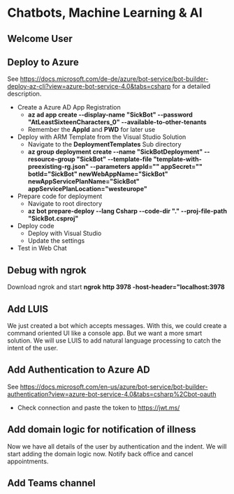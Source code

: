# Chatbots, Machine Learning & AI

## Welcome User

## Deploy to Azure

See <https://docs.microsoft.com/de-de/azure/bot-service/bot-builder-deploy-az-cli?view=azure-bot-service-4.0&tabs=csharp> for a detailed description.

* Create a Azure AD App Registration
    * **az ad app create --display-name "SickBot" --password "AtLeastSixteenCharacters_0" --available-to-other-tenants**
    * Remember the **AppId** and **PWD** for later use
* Deploy with ARM Template from the Visual Studio Solution  
    * Navigate to the **DeploymentTemplates** Sub directory
    * **az group deployment create --name "SickBotDeployment" --resource-group "SickBot" --template-file "template-with-preexisting-rg.json" --parameters appId="<msa-app-guid>" appSecret="<msa-app-password>" botId="SickBot" newWebAppName="SickBot" newAppServicePlanName="SickBot" appServicePlanLocation="westeurope"**
* Prepare code for deployment
    * Navigate to root directory
    * **az bot prepare-deploy --lang Csharp --code-dir "." --proj-file-path "SickBot.csproj"**
* Deploy code
    * Deploy with Visual Studio
    * Update the settings
* Test in Web Chat

## Debug with ngrok

Download ngrok and start **ngrok http 3978 -host-header="localhost:3978**

## Add LUIS

We just created a bot which accepts messages. With this, we could create a command oriented UI like a console app. But we want a more smart solution. We will use LUIS to add natural language processing to catch the intent of the user.

## Add Authentication to Azure AD

See <https://docs.microsoft.com/en-us/azure/bot-service/bot-builder-authentication?view=azure-bot-service-4.0&tabs=csharp%2Cbot-oauth>

* Check connection and paste the token to <https://jwt.ms/>

## Add domain logic for notification of illness

Now we have all details of the user by authentication and the indent. We will start adding the domain logic now. Notify back office and cancel appointments.

## Add Teams channel